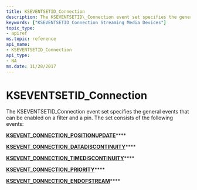```yaml
---
title: KSEVENTSETID_Connection
description: The KSEVENTSETID\_Connection event set specifies the general events that can be enabled on a filter and a pin.
keywords: ["KSEVENTSETID_Connection Streaming Media Devices"]
topic_type:
- apiref
ms.topic: reference
api_name:
- KSEVENTSETID_Connection
api_type:
- NA
ms.date: 11/28/2017
---
```


# KSEVENTSETID\_Connection


The KSEVENTSETID\_Connection event set specifies the general events that can be enabled on a filter and a pin. The set consists of the following events:

[**KSEVENT\_CONNECTION\_POSITIONUPDATE**](ksevent-connection-positionupdate.md)****

[**KSEVENT\_CONNECTION\_DATADISCONTINUITY**](ksevent-connection-datadiscontinuity.md)****

[**KSEVENT\_CONNECTION\_TIMEDISCONTINUITY**](ksevent-connection-timediscontinuity.md)****

[**KSEVENT\_CONNECTION\_PRIORITY**](ksevent-connection-priority.md)****

[**KSEVENT\_CONNECTION\_ENDOFSTREAM**](ksevent-connection-endofstream.md)****

 

 





